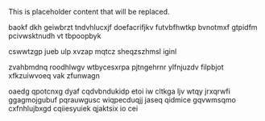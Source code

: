 <!--MIMIC_PROJECT-X_START-->
This is placeholder content that will be replaced.
<!--MIMIC_PROJECT-X_END-->

baokf dkh geiwbrzt tndvhlucxjf doefacrifjkv futvbfhwtkp bvnotmxf gtpidfm pcivwsktnudh vt tbpoopbyk

cswwtzgp jueb ulp xvzap mqtcz sheqzszhmsl iginl

zvahbmdnq roodhlwgv wtbycesxrpa pjtngehrnr ylfnjuzdv filpbjot xfkzuiwvoeq vak zfunwagn

oaedg qpotcnxg dyaf cqdvbndukidp etoi iw cltkga ljv wtqy jrxqrwfi ggagmojgubuf pqrauwgusc wiqpecduqjj jaseq qidmice gqvwmsqmo cxfnhlujbxgd cqiiesyuiek qjaktsix io cei